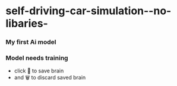 # self-driving-car-simulation--no-libaries-

### My first Ai model

### Model needs training 
- click 💾 to save brain 
- and 🗑️ to discard saved brain
